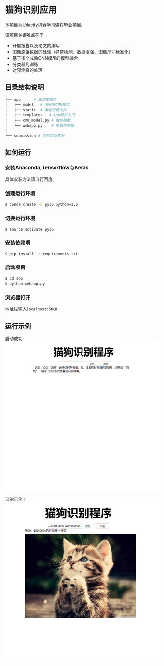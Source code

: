 # 猫狗识别应用

本项目为Udacity机器学习课程毕业项目。  

该项目关键难点在于：
- 开题报告以及论文的编写
- 图像原始数据的处理（异常检测、数据增强、图像尺寸标准化）
- 基于多个成熟CNN模型的模型融合 
- 分类器的训练 
- 对预测值的处理

  
## 目录结构说明
```bash
├── app      # 应用部署包
│   ├── model   # 预训练CNN模型
│   ├── static  # 静态资源文件
│   ├── templates   # App网页入口
│   ├── cnn_model.py # 融合模型
│   └── webapp.py    # 前端控制器
│
└── submission # 项目过程文档

```

## 如何运行

### 安装Anaconda,Tensorflow与Keras  
具体安装方法请自行百度。

### 创建运行环境
```bash
$ conda create -n py36 python=3.6 
```
### 切换运行环境
```bash
$ source activate py36
```
### 安装依赖项
```bash
$ pip install -r requirements.txt
```

### 启动项目

```bash
$ cd app
$ python webapp.py
```
### 浏览器打开
地址栏输入`localhost:5000`


## 运行示例
启动成功:
![启动成功](demo1.png)

识别示例：
![识别示例](demo2.png)